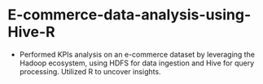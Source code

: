 # E-commerce-data-analysis-using-Hive-R
- Performed KPIs analysis on an e-commerce dataset by leveraging the Hadoop ecosystem, using HDFS for data ingestion and Hive for query processing. Utilized R to uncover insights.
